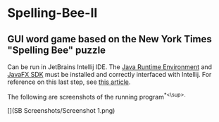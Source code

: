 # Spelling-Bee-II
## GUI word game based on the New York Times "Spelling Bee" puzzle

Can be run in JetBrains Intellij IDE. The [Java Runtime Environment](https://www.oracle.com/java/technologies/javase-jdk15-downloads.html) and [JavaFX SDK](https://gluonhq.com/products/javafx/) must be installed and correctly interfaced with Intellij. For reference on this last step, see [this article](https://www.jetbrains.com/help/idea/javafx.html#add-javafx-lib).

The following are screenshots of the running program<sup>*<\sup>.
  
 [](SB Screenshots/Screenshot 1.png)
